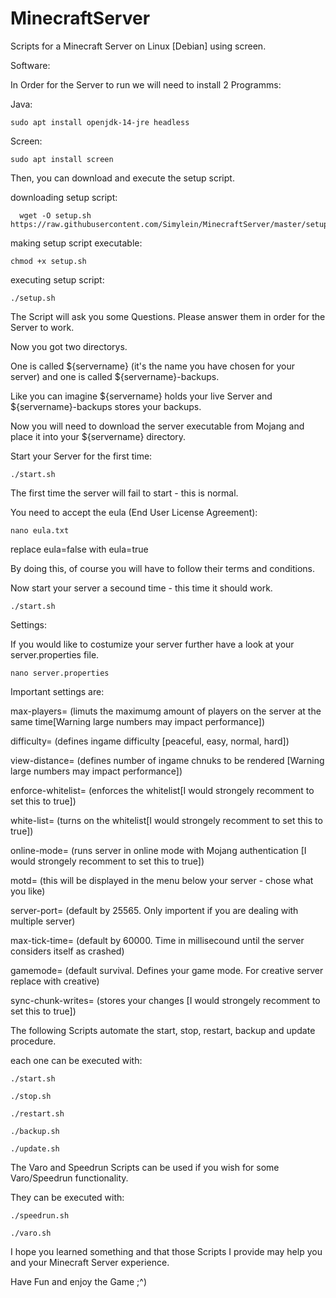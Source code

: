 # MinecraftServer
Scripts for a Minecraft Server on Linux [Debian] using screen. 

Software:

In Order for the Server to run we will need to install 2 Programms:

Java:
```
sudo apt install openjdk-14-jre headless
```

Screen:
```
sudo apt install screen
```

Then, you can download and execute the setup script.

downloading setup script:
```
  wget -O setup.sh https://raw.githubusercontent.com/Simylein/MinecraftServer/master/setup.sh
```

making setup script executable:
```
chmod +x setup.sh
```

executing setup script:
```
./setup.sh
```

The Script will ask you some Questions. Please answer them in order for the Server to work. 

Now you got two directorys. 

One is called ${servername} (it's the name you have chosen for your server) and one is called ${servername}-backups. 

Like you can imagine ${servername} holds your live Server and ${servername}-backups stores your backups. 

Now you will need to download the server executable from Mojang and place it into your ${servername} directory. 

Start your Server for the first time:
```
./start.sh
```

The first time the server will fail to start - this is normal.

You need to accept the eula (End User License Agreement):
```
nano eula.txt
```
replace eula=false with eula=true

By doing this, of course you will have to follow their terms and conditions. 

Now start your server a secound time - this time it should work.
```
./start.sh
```
Settings: 

If you would like to costumize your server further have a look at your server.properties file. 
```
nano server.properties
```
Important settings are:

max-players=            (limuts the maximumg amount of players on the server at the same time[Warning large numbers may impact performance])

difficulty=             (defines ingame difficulty [peaceful, easy, normal, hard])

view-distance=          (defines number of ingame chnuks to be rendered [Warning large numbers may impact performance])

enforce-whitelist=      (enforces the whitelist[I would strongely recomment to set this to true])

white-list=             (turns on the whitelist[I would strongely recomment to set this to true])

online-mode=            (runs server in online mode with Mojang authentication [I would strongely recomment to set this to true])

motd=                   (this will be displayed in the menu below your server - chose what you like)

server-port=            (default by 25565. Only importent if you are dealing with multiple server)

max-tick-time=          (default by 60000. Time in millisecound until the server considers itself as crashed)

gamemode=               (default survival. Defines your game mode. For creative server replace with creative)

sync-chunk-writes=      (stores your changes [I would strongely recomment to set this to true])

The following Scripts automate the start, stop, restart, backup and update procedure. 

each one can be executed with:
```
./start.sh
```
```
./stop.sh
```
```
./restart.sh
```
```
./backup.sh
```
```
./update.sh
```

The Varo and Speedrun Scripts can be used if you wish for some Varo/Speedrun functionality. 

They can be executed with:

```
./speedrun.sh
```
```
./varo.sh
```

I hope you learned something and that those Scripts I provide may help you and your Minecraft Server experience. 

Have Fun and enjoy the Game ;^)
